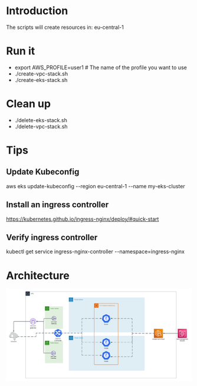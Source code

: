 # Introduction

The scripts will create resources in: eu-central-1

# Run it
- export AWS_PROFILE=user1 # The name of the profile you want to use
- ./create-vpc-stack.sh
- ./create-eks-stack.sh

# Clean up
- ./delete-eks-stack.sh
- ./delete-vpc-stack.sh

# Tips

## Update Kubeconfig
aws eks update-kubeconfig --region eu-central-1 --name my-eks-cluster

## Install an ingress controller
https://kubernetes.github.io/ingress-nginx/deploy/#quick-start

## Verify ingress controller
kubectl get service ingress-nginx-controller --namespace=ingress-nginx

# Architecture
![Architecture](./Images/EKS.png)